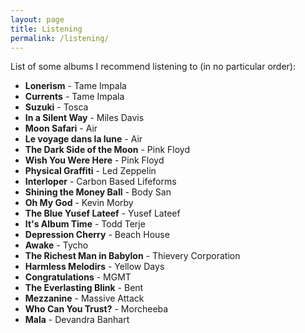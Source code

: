 ```yaml
---
layout: page
title: Listening
permalink: /listening/
---
```


List of some albums I recommend listening to (in no particular order):

* **Lonerism** - Tame Impala
* **Currents** - Tame Impala
* **Suzuki** - Tosca
* **In a Silent Way** - Miles Davis
* **Moon Safari** - Air
* **Le voyage dans la lune** - Air
* **The Dark Side of the Moon** - Pink Floyd
* **Wish You Were Here** - Pink Floyd
* **Physical Graffiti** - Led Zeppelin
* **Interloper** - Carbon Based Lifeforms
* **Shining the Money Ball** - Body San
* **Oh My God** - Kevin Morby
* **The Blue Yusef Lateef** - Yusef Lateef
* **It's Album Time** - Todd Terje
* **Depression Cherry** - Beach House
* **Awake** - Tycho
* **The Richest Man in Babylon** - Thievery Corporation
* **Harmless Melodirs** - Yellow Days
* **Congratulations** - MGMT
* **The Everlasting Blink** - Bent
* **Mezzanine** - Massive Attack
* **Who Can You Trust?** - Morcheeba
* **Mala** - Devandra Banhart
